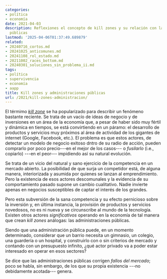 ```yaml
---
categories:
- política
- economía
date: 2021-04-03
description: Reflexiones el concepto de kill zones y su relación con las administraciones
  públicas
lastmod: '2025-04-06T01:37:49.689879'
related:
- 20240716_cortos.md
- 20241025_anticomunes.md
- 20241108_rol_estado.md
- 20211002_races_bottom.md
- 20240301_soluciones_sin_problema_ii.md
tags:
- política
- supervivencia
- economía
- aapp
title: Kill zones y administraciones públicas
url: /2021/kill-zones-administracion/
---
```


El térmimo [_kill zone_](https://klementoninvesting.substack.com/p/how-facebook-and-google-create-a) se ha popularizado para describir un fenómeno bastante reciente. Se trata de un vacío de ideas de negocio y de inversiones en un área de la economía que, a pesar de haber sido muy fértil y dinámica en tiempos, se está convirtiendo en un páramo: el desarrollo de productos y servicios muy próximos al área de actividad de los gigantes de internet (Google, Facebook, etc.). El problema es que estos actores, de detectar un modelo de negocio exitoso dntro de su radio de acción, pueden comprarlo por poco precio---en el mejor de los casos--- o _fusilarlo_ (i.e., copiarlo) ---en el peor--- impidiendo así su natural evolución.

Se trata de un vicio del natural y sano ejercicio de la competencia en un mercado abierto. La posibilidad de que surja un competidor está, de alguna manera, interiorizada y asumida por quienes se lanzan al emprendimiento. Pero la existencia de esos actores descomunales y la evidencia de su comportamiento pasado supone un cambio cualitativo. Nadie invierte apenas en negocios susceptibles de captar el interés de los grandes.

Pero esta subversión de la sana competencia y su efecto pernicioso sobre la inversión y, en última instancia, la provisión de productos y servicios novedosos, no es ni nueva y se circunscribe al mundo de la tecnología. Existen otros actores _significativos_ operando en la economía de tal manera que crean _kill zones_ análogas: las administraciones públicas.

Siendo que una administración pública puede, en un momento determinado, considerar que un barrio necesita un gimnasio, un colegio, una guardería o un hospital, y construirlo con o sin criterios de mercado y contando con un presupuesto infinito, ¿qué actor privado va a poder estar interesado en operar en esos sectores?

Se dice que las administraciones públicas corrigen _fallos del mercado_; poco se habla, sin embargo, de los que su propia existencia ---no debidamente acotada--- genera.